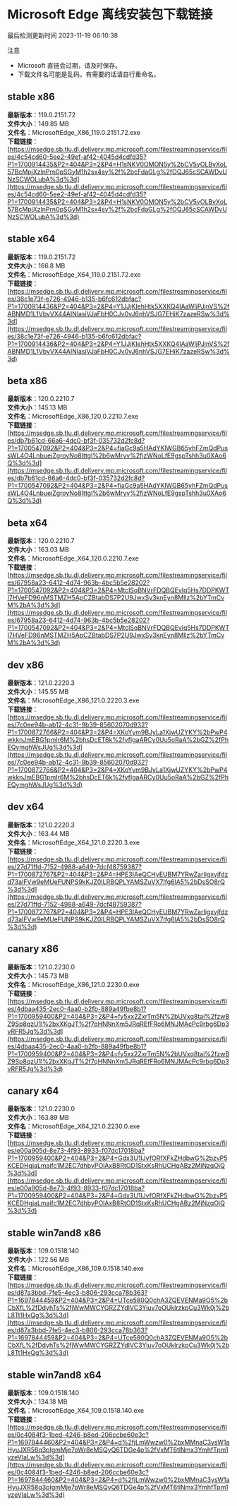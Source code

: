 # Microsoft Edge 离线安装包下载链接
最后检测更新时间
2023-11-19 06:10:38

注意
* Microsoft 直链会过期，请及时保存。
* 下载文件名可能是乱码，有需要的话请自行重命名。

## stable x86
**最新版本**：119.0.2151.72  
**文件大小**：149.85 MB  
**文件名**：MicrosoftEdge_X86_119.0.2151.72.exe  
**下载链接**：[https://msedge.sb.tlu.dl.delivery.mp.microsoft.com/filestreamingservice/files/4c54cd60-5ee2-49ef-af42-4045d4cdfd35?P1=1700914435&P2=404&P3=2&P4=H1sNKV0OMON5y%2bCV5yOLBvXoL57BcMpjXzlnPrn0pSGyM1h2sx4sy%2f%2bcFdaGLg%2fOQJ65cSCAWDvUNzSCWOLubA%3d%3d](https://msedge.sb.tlu.dl.delivery.mp.microsoft.com/filestreamingservice/files/4c54cd60-5ee2-49ef-af42-4045d4cdfd35?P1=1700914435&P2=404&P3=2&P4=H1sNKV0OMON5y%2bCV5yOLBvXoL57BcMpjXzlnPrn0pSGyM1h2sx4sy%2f%2bcFdaGLg%2fOQJ65cSCAWDvUNzSCWOLubA%3d%3d)  

## stable x64
**最新版本**：119.0.2151.72  
**文件大小**：166.8 MB  
**文件名**：MicrosoftEdge_X64_119.0.2151.72.exe  
**下载链接**：[https://msedge.sb.tlu.dl.delivery.mp.microsoft.com/filestreamingservice/files/38c1e73f-e726-4946-b135-b6fc612dbfac?P1=1700914436&P2=404&P3=2&P4=Y1JJjKIehHtk5XXKQ4IAaWljPJjnVS%2fABNMD1L1VbvVX44AINlasiVJaFbH0CJv0vJ6nhVSJG7EHiK7zazeRSw%3d%3d](https://msedge.sb.tlu.dl.delivery.mp.microsoft.com/filestreamingservice/files/38c1e73f-e726-4946-b135-b6fc612dbfac?P1=1700914436&P2=404&P3=2&P4=Y1JJjKIehHtk5XXKQ4IAaWljPJjnVS%2fABNMD1L1VbvVX44AINlasiVJaFbH0CJv0vJ6nhVSJG7EHiK7zazeRSw%3d%3d)  

## beta x86
**最新版本**：120.0.2210.7  
**文件大小**：145.13 MB  
**文件名**：MicrosoftEdge_X86_120.0.2210.7.exe  
**下载链接**：[https://msedge.sb.tlu.dl.delivery.mp.microsoft.com/filestreamingservice/files/db7b61cd-66a6-4dc0-bf3f-035732d2fc8d?P1=1700547092&P2=404&P3=2&P4=fiaGc9a5HAdYKlWGB65yhFZmQdPussWL4O4LnbueiZgroyNo8Ittgl%2b6wMryv%2fjzWNoLfE9gspTshh3u0XAo6Q%3d%3d](https://msedge.sb.tlu.dl.delivery.mp.microsoft.com/filestreamingservice/files/db7b61cd-66a6-4dc0-bf3f-035732d2fc8d?P1=1700547092&P2=404&P3=2&P4=fiaGc9a5HAdYKlWGB65yhFZmQdPussWL4O4LnbueiZgroyNo8Ittgl%2b6wMryv%2fjzWNoLfE9gspTshh3u0XAo6Q%3d%3d)  

## beta x64
**最新版本**：120.0.2210.7  
**文件大小**：163.03 MB  
**文件名**：MicrosoftEdge_X64_120.0.2210.7.exe  
**下载链接**：[https://msedge.sb.tlu.dl.delivery.mp.microsoft.com/filestreamingservice/files/67958a23-6412-4d74-963b-4bc5b5e28202?P1=1700547092&P2=404&P3=2&P4=MtclSqBNVrFDQBQEvlq5Hs7DDPKWTI7HVeFD96nMSTMZH5ApCZBtabDS7P2U9JwxSy3knEyn8Mllz%2bYTmCvM%2bA%3d%3d](https://msedge.sb.tlu.dl.delivery.mp.microsoft.com/filestreamingservice/files/67958a23-6412-4d74-963b-4bc5b5e28202?P1=1700547092&P2=404&P3=2&P4=MtclSqBNVrFDQBQEvlq5Hs7DDPKWTI7HVeFD96nMSTMZH5ApCZBtabDS7P2U9JwxSy3knEyn8Mllz%2bYTmCvM%2bA%3d%3d)  

## dev x86
**最新版本**：121.0.2220.3  
**文件大小**：145.55 MB  
**文件名**：MicrosoftEdge_X86_121.0.2220.3.exe  
**下载链接**：[https://msedge.sb.tlu.dl.delivery.mp.microsoft.com/filestreamingservice/files/7c0ee94b-ab12-4c31-9b39-85602070d932?P1=1700872766&P2=404&P3=2&P4=XKoYym9BJyLa1XjwUZYKY%2bPwP4wkknJmEBG1pmIr6M%2bhsDcET6k%2fyfIgaARCy0Uu5oRaA%2bGZ%2fPhEQymghWsJUg%3d%3d](https://msedge.sb.tlu.dl.delivery.mp.microsoft.com/filestreamingservice/files/7c0ee94b-ab12-4c31-9b39-85602070d932?P1=1700872766&P2=404&P3=2&P4=XKoYym9BJyLa1XjwUZYKY%2bPwP4wkknJmEBG1pmIr6M%2bhsDcET6k%2fyfIgaARCy0Uu5oRaA%2bGZ%2fPhEQymghWsJUg%3d%3d)  

## dev x64
**最新版本**：121.0.2220.3  
**文件大小**：163.44 MB  
**文件名**：MicrosoftEdge_X64_121.0.2220.3.exe  
**下载链接**：[https://msedge.sb.tlu.dl.delivery.mp.microsoft.com/filestreamingservice/files/27d71ffd-7152-4988-a649-7dcf48759387?P1=1700872767&P2=404&P3=2&P4=HPE3IAeQCHyEUBM7YRwZarIigxyjfdzd73aIFVw9eMUeFUNPS9kKJZ0ILRBQPLYAMSZuVX7Ifg6lA5%2bDsSO8rQ%3d%3d](https://msedge.sb.tlu.dl.delivery.mp.microsoft.com/filestreamingservice/files/27d71ffd-7152-4988-a649-7dcf48759387?P1=1700872767&P2=404&P3=2&P4=HPE3IAeQCHyEUBM7YRwZarIigxyjfdzd73aIFVw9eMUeFUNPS9kKJZ0ILRBQPLYAMSZuVX7Ifg6lA5%2bDsSO8rQ%3d%3d)  

## canary x86
**最新版本**：121.0.2230.0  
**文件大小**：145.73 MB  
**文件名**：MicrosoftEdge_X86_121.0.2230.0.exe  
**下载链接**：[https://msedge.sb.tlu.dl.delivery.mp.microsoft.com/filestreamingservice/files/4dbaa435-2ec0-4aa0-b2fb-889a49fbe8b1?P1=1700959400&P2=404&P3=2&P4=fy5xx2ZxrTm5N%2bUVxq8tai%2fzwBZ9Sp8qzU1l%2bxXKgJT%2f7qHNNnXm5JRqREfFRo6MNJMAcPc9rbg6Dp3vRFR5Jg%3d%3d](https://msedge.sb.tlu.dl.delivery.mp.microsoft.com/filestreamingservice/files/4dbaa435-2ec0-4aa0-b2fb-889a49fbe8b1?P1=1700959400&P2=404&P3=2&P4=fy5xx2ZxrTm5N%2bUVxq8tai%2fzwBZ9Sp8qzU1l%2bxXKgJT%2f7qHNNnXm5JRqREfFRo6MNJMAcPc9rbg6Dp3vRFR5Jg%3d%3d)  

## canary x64
**最新版本**：121.0.2230.0  
**文件大小**：163.89 MB  
**文件名**：MicrosoftEdge_X64_121.0.2230.0.exe  
**下载链接**：[https://msedge.sb.tlu.dl.delivery.mp.microsoft.com/filestreamingservice/files/e00a905d-8e73-4f93-8933-f07dc17018ba?P1=1700959400&P2=404&P3=2&P4=Gdx3U1IJvfORfXFkZHdbwG%2bzvP5KCEDHgjaLmaifc1M2EC7dhbyPOlAxB8RtOD1StxKsRhUCHgABz2MjNzqOjQ%3d%3d](https://msedge.sb.tlu.dl.delivery.mp.microsoft.com/filestreamingservice/files/e00a905d-8e73-4f93-8933-f07dc17018ba?P1=1700959400&P2=404&P3=2&P4=Gdx3U1IJvfORfXFkZHdbwG%2bzvP5KCEDHgjaLmaifc1M2EC7dhbyPOlAxB8RtOD1StxKsRhUCHgABz2MjNzqOjQ%3d%3d)  

## stable win7and8 x86
**最新版本**：109.0.1518.140  
**文件大小**：122.56 MB  
**文件名**：MicrosoftEdge_X86_109.0.1518.140.exe  
**下载链接**：[https://msedge.sb.tlu.dl.delivery.mp.microsoft.com/filestreamingservice/files/d87a3bbd-7fe5-4ec3-b806-293cca78b363?P1=1697844459&P2=404&P3=2&P4=UTce580Q0chA3ZQEVENMa9O5%2bCbXfL%2fDdyhTs%2fjWwMWCYGRZZYdIVC3Yiuv7oOUklrzkpCu3Wk0j%2bL8Tt1HxQg%3d%3d](https://msedge.sb.tlu.dl.delivery.mp.microsoft.com/filestreamingservice/files/d87a3bbd-7fe5-4ec3-b806-293cca78b363?P1=1697844459&P2=404&P3=2&P4=UTce580Q0chA3ZQEVENMa9O5%2bCbXfL%2fDdyhTs%2fjWwMWCYGRZZYdIVC3Yiuv7oOUklrzkpCu3Wk0j%2bL8Tt1HxQg%3d%3d)  

## stable win7and8 x64
**最新版本**：109.0.1518.140  
**文件大小**：134.18 MB  
**文件名**：MicrosoftEdge_X64_109.0.1518.140.exe  
**下载链接**：[https://msedge.sb.tlu.dl.delivery.mp.microsoft.com/filestreamingservice/files/0c4084f3-1bed-4246-b8ed-206ccbe60e3c?P1=1697844460&P2=404&P3=2&P4=d%2fjLmWwzw0%2bxMMnaC3ysW1aHyuJXR58q3pIgmMje7pWr8eMSQyQ6TDGe4p%2fVxMT6tlNmx3YmhfTpm1yzeVlaLw%3d%3d](https://msedge.sb.tlu.dl.delivery.mp.microsoft.com/filestreamingservice/files/0c4084f3-1bed-4246-b8ed-206ccbe60e3c?P1=1697844460&P2=404&P3=2&P4=d%2fjLmWwzw0%2bxMMnaC3ysW1aHyuJXR58q3pIgmMje7pWr8eMSQyQ6TDGe4p%2fVxMT6tlNmx3YmhfTpm1yzeVlaLw%3d%3d)  

